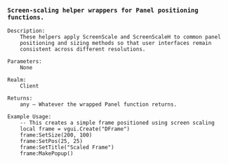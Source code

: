 ### `Screen-scaling helper wrappers for Panel positioning functions.`

    Description:
        These helpers apply ScreenScale and ScreenScaleH to common panel
        positioning and sizing methods so that user interfaces remain
        consistent across different resolutions.

    Parameters:
        None

    Realm:
        Client

    Returns:
        any – Whatever the wrapped Panel function returns.

    Example Usage:
        -- This creates a simple frame positioned using screen scaling
        local frame = vgui.Create("DFrame")
        frame:SetSize(200, 100)
        frame:SetPos(25, 25)
        frame:SetTitle("Scaled Frame")
        frame:MakePopup()

